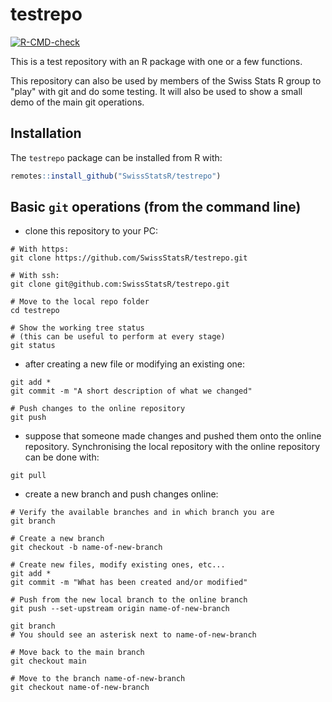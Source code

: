 # testrepo
<!-- badges: start -->
[![R-CMD-check](https://github.com/SwissStatsR/testrepo/actions/workflows/R-CMD-check.yaml/badge.svg)](https://github.com/SwissStatsR/testrepo/actions/workflows/R-CMD-check.yaml)
<!-- badges: end -->


This is a test repository with an R package with one or a few functions.  

This repository can also be used by members of the Swiss Stats R group to "play" with git and do some testing. It will also be used to show a small demo of the main git operations.


## Installation

The `testrepo` package can be installed from R with:
```r
remotes::install_github("SwissStatsR/testrepo")
```


## Basic `git` operations (from the command line)

- clone this repository to your PC:
```
# With https:
git clone https://github.com/SwissStatsR/testrepo.git

# With ssh:
git clone git@github.com:SwissStatsR/testrepo.git

# Move to the local repo folder
cd testrepo

# Show the working tree status
# (this can be useful to perform at every stage)
git status
```

- after creating a new file or modifying an existing one:
```
git add *
git commit -m "A short description of what we changed"

# Push changes to the online repository
git push
```

- suppose that someone made changes and pushed them onto the online repository. Synchronising the local repository with the online repository can be done with:
```
git pull
```

- create a new branch and push changes online:
```
# Verify the available branches and in which branch you are
git branch

# Create a new branch
git checkout -b name-of-new-branch

# Create new files, modify existing ones, etc...
git add *
git commit -m "What has been created and/or modified"

# Push from the new local branch to the online branch
git push --set-upstream origin name-of-new-branch

git branch
# You should see an asterisk next to name-of-new-branch

# Move back to the main branch
git checkout main

# Move to the branch name-of-new-branch
git checkout name-of-new-branch
```

